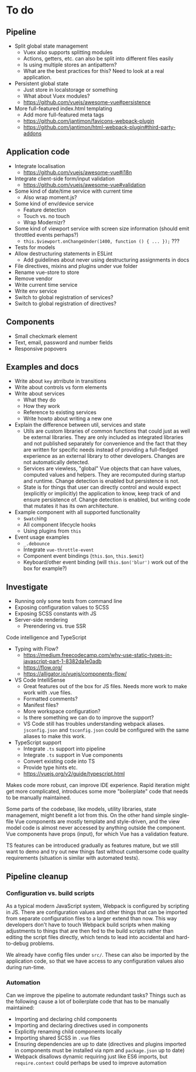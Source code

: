 
# To do

## Pipeline

- Split global state management
	- Vuex also supports splitting modules
	- Actions, getters, etc. can also be split into different files easily
	- Is using multiple stores an antipattern?
	- What are the best practices for this? Need to look at a real application.
- Persistent global state
	- Just store in localstorage or something
	- What about Vuex modules?
	- https://github.com/vuejs/awesome-vue#persistence
- More full-featured index.html templating
	- Add more full-featured meta tags
	- https://github.com/jantimon/favicons-webpack-plugin
	- https://github.com/jantimon/html-webpack-plugin#third-party-addons

## Application code

- Integrate localisation
	- https://github.com/vuejs/awesome-vue#i18n
- Integrate client-side form/input validation
	- https://github.com/vuejs/awesome-vue#validation
- Some kind of date/time service with current time
	- Also wrap moment.js?
- Some kind of env/device service
	- Feature detection
	- Touch vs. no touch
	- Wrap Modernizr?
- Some kind of viewport service with screen size information (should emit throttled events perhaps?)
	- `this.$viewport.onChangeUnder(1400, function () { ... });` ???
- Tests for models
- Allow destructuring statements in ESLint
	- Add guidelines about never using destructuring assignments in docs
- File directives, mixins and plugins under vue folder
- Rename vue-store to store
- Remove vendor
- Write current time service
- Write env service
- Switch to global registration of services?
- Switch to global registration of directives?

## Components

- Small checkmark element
- Text, email, password and number fields
- Responsive popovers

## Examples and docs

- Write about `key` atrribute in transitions
- Write about controls vs form elements
- Write about services
	- What they do
	- How they work
	- Reference to existing services
	- Write howto about writing a new one
- Explain the difference between util, services and state
	- Utils are custom libraries of common functions that could just as well be external libraries. They are only included as integrated libraries and not published separately for convenience and the fact that they are written for specific needs instead of providing a full-fledged experience as an external library to other developers. Changes are not automatically detected.
	- Services are viewless, "global" Vue objects that can have values, computed values and helpers. They are recomputed during startup and runtime. Change detection is enabled but persistence is not.
	- State is for things that user can directly control and would expect (explicitly or implicitly) the application to know, keep track of and ensure persistence of. Change detection is enabled, but writing code that mutates it has its own architecture.
- Example component with all supported functionality
	- `$watch`ing
	- All component lifecycle hooks
	- Using plugins from `this`
- Event usage examples
	- `_.debounce`
	- Integrate `vue-throttle-event`
	- Component event bindings (`this.$on`, `this.$emit`)
	- Keyboard/other event binding (will `this.$on('blur')` work out of the box for example?)

## Investigate

- Running only some tests from command line
- Exposing configuration values to SCSS
- Exposing SCSS constants with JS
- Server-side rendering
	- Prerendering vs. true SSR

Code intelligence and TypeScript

- Typing with Flow?
	- https://medium.freecodecamp.com/why-use-static-types-in-javascript-part-1-8382da1e0adb
	- https://flow.org/
	- https://alligator.io/vuejs/components-flow/
- VS Code IntelliSense
	- Great features out of the box for JS files. Needs more work to make work with .vue files.
	- Formatted comments?
	- Manifest files?
	- More workspace configuration?
	- Is there something we can do to improve the support?
	- VS Code still has troubles understanding webpack aliases. `jsconfig.json` and `tsconfig.json` could be configured with the same aliases to make this work.
- TypeScript support
	- Integrate `.ts` support into pipeline
	- Integrate `.ts` support in Vue components
	- Convert existing code into TS
	- Provide type hints etc.
	- https://vuejs.org/v2/guide/typescript.html

Makes code more robust, can improve IDE experience. Rapid iteration might get more complicated, introduces some more "boilerplate" code that needs to be manually maintained.

Some parts of the codebase, like models, utility libraries, state management, might benefit a lot from this. On the other hand simple single-file Vue components are mostly template and style-driven, and the view model code is almost never accessed by anything outside the component. Vue components have props (input), for which Vue has a validation feature.

TS features can be introduced gradually as features mature, but we still want to demo and try out new things fast without cumbersome code quality requirements (situation is similar with automated tests).

## Pipeline cleanup

### Configuration vs. build scripts

As a typical modern JavaScript system, Webpack is configured by scripting in JS. There are configuration values and other things that can be imported from separate configuration files to a larger extend than now. This way developers don't have to touch Webpack build scripts when making adjustments to things that are then fed to the build scripts rather than editing the script files directly, which tends to lead into accidental and hard-to-debug problems.

We already have config files under `src/`. These can also be imported by the application code, so that we have access to any configuration values also during run-time.

### Automation

Can we improve the pipeline to automate redundant tasks? Things such as the following cause a lot of boilerplate code that has to be manually maintained:

- Importing and declaring child components
- Importing and declaring directives used in components
- Explicitly renaming child components locally
- Importing shared SCSS in `.vue` files
- Ensuring dependencies are up to date (directives and plugins imported in components must be installed via npm and `package.json` up to date)
- Webpack disallows dynamic requiring just like ES6 imports, but `require.context` could perhaps be used to improve automation
